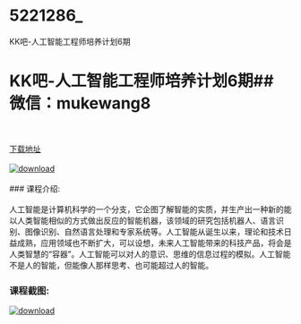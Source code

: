 # 5221286_
KK吧-人工智能工程师培养计划6期
# KK吧-人工智能工程师培养计划6期## 微信：mukewang8
<br/></br>[下载地址](http://www.36tz.cn/article/5221286 "下载地址")
<br/></br>[![download](http://36tz.cn/muke_img/2021_10_1-9-300x192.png "下载地址")](http://www.36tz.cn/article/5221286 "下载地址")
<br/></br>### 课程介绍:<br/></br>人工智能是计算机科学的一个分支，它企图了解智能的实质，并生产出一种新的能以人类智能相似的方式做出反应的智能机器，该领域的研究包括机器人、语言识别、图像识别、自然语言处理和专家系统等。人工智能从诞生以来，理论和技术日益成熟，应用领域也不断扩大，可以设想，未来人工智能带来的科技产品，将会是人类智慧的“容器”。人工智能可以对人的意识、思维的信息过程的模拟。人工智能不是人的智能，但能像人那样思考、也可能超过人的智能。

### 课程截图:
[![download](http://36tz.cn/muke_img/2021_10_2-7.png "下载地址")](http://www.36tz.cn/article/5221286 "下载地址")
